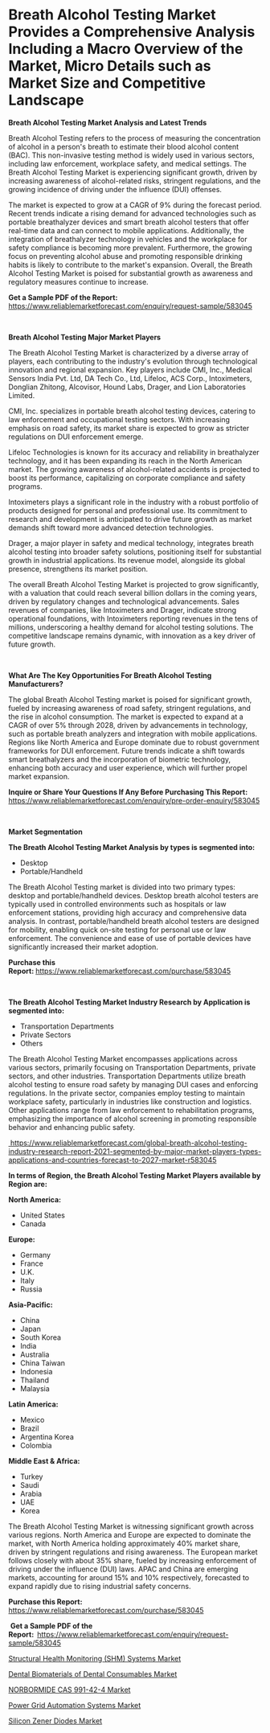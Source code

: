 <p><h1>Breath Alcohol Testing Market Provides a Comprehensive Analysis Including a Macro Overview of the Market, Micro Details such as Market Size and Competitive Landscape</h1></p><p><strong>Breath Alcohol Testing Market Analysis and Latest Trends</strong></p>
<p><p>Breath Alcohol Testing refers to the process of measuring the concentration of alcohol in a person's breath to estimate their blood alcohol content (BAC). This non-invasive testing method is widely used in various sectors, including law enforcement, workplace safety, and medical settings. The Breath Alcohol Testing Market is experiencing significant growth, driven by increasing awareness of alcohol-related risks, stringent regulations, and the growing incidence of driving under the influence (DUI) offenses.</p><p>The market is expected to grow at a CAGR of 9% during the forecast period. Recent trends indicate a rising demand for advanced technologies such as portable breathalyzer devices and smart breath alcohol testers that offer real-time data and can connect to mobile applications. Additionally, the integration of breathalyzer technology in vehicles and the workplace for safety compliance is becoming more prevalent. Furthermore, the growing focus on preventing alcohol abuse and promoting responsible drinking habits is likely to contribute to the market's expansion. Overall, the Breath Alcohol Testing Market is poised for substantial growth as awareness and regulatory measures continue to increase.</p></p>
<p><strong>Get a Sample PDF of the Report:&nbsp;</strong> <a href="https://www.reliablemarketforecast.com/enquiry/request-sample/583045?utm_campaign=1129&utm_medium=2&utm_source=Github&utm_content=ia&utm_term=09122024&utm_id=breath-alcohol-testing">https://www.reliablemarketforecast.com/enquiry/request-sample/583045</a></p>
<p>&nbsp;</p>
<p><strong>Breath Alcohol Testing Major Market Players</strong></p>
<p><p>The Breath Alcohol Testing Market is characterized by a diverse array of players, each contributing to the industry's evolution through technological innovation and regional expansion. Key players include CMI, Inc., Medical Sensors India Pvt. Ltd, DA Tech Co., Ltd, Lifeloc, ACS Corp., Intoximeters, Donglian Zhitong, Alcovisor, Hound Labs, Drager, and Lion Laboratories Limited.</p><p>CMI, Inc. specializes in portable breath alcohol testing devices, catering to law enforcement and occupational testing sectors. With increasing emphasis on road safety, its market share is expected to grow as stricter regulations on DUI enforcement emerge. </p><p>Lifeloc Technologies is known for its accuracy and reliability in breathalyzer technology, and it has been expanding its reach in the North American market. The growing awareness of alcohol-related accidents is projected to boost its performance, capitalizing on corporate compliance and safety programs.</p><p>Intoximeters plays a significant role in the industry with a robust portfolio of products designed for personal and professional use. Its commitment to research and development is anticipated to drive future growth as market demands shift toward more advanced detection technologies.</p><p>Drager, a major player in safety and medical technology, integrates breath alcohol testing into broader safety solutions, positioning itself for substantial growth in industrial applications. Its revenue model, alongside its global presence, strengthens its market position.</p><p>The overall Breath Alcohol Testing Market is projected to grow significantly, with a valuation that could reach several billion dollars in the coming years, driven by regulatory changes and technological advancements. Sales revenues of companies, like Intoximeters and Drager, indicate strong operational foundations, with Intoximeters reporting revenues in the tens of millions, underscoring a healthy demand for alcohol testing solutions. The competitive landscape remains dynamic, with innovation as a key driver of future growth.</p></p>
<p>&nbsp;</p>
<p><strong>What Are The Key Opportunities For Breath Alcohol Testing Manufacturers?</strong></p>
<p><p>The global Breath Alcohol Testing market is poised for significant growth, fueled by increasing awareness of road safety, stringent regulations, and the rise in alcohol consumption. The market is expected to expand at a CAGR of over 5% through 2028, driven by advancements in technology, such as portable breath analyzers and integration with mobile applications. Regions like North America and Europe dominate due to robust government frameworks for DUI enforcement. Future trends indicate a shift towards smart breathalyzers and the incorporation of biometric technology, enhancing both accuracy and user experience, which will further propel market expansion.</p></p>
<p><strong>Inquire or Share Your Questions If Any Before Purchasing This Report:</strong> <a href="https://www.reliablemarketforecast.com/enquiry/pre-order-enquiry/583045?utm_campaign=1129&utm_medium=2&utm_source=Github&utm_content=ia&utm_term=09122024&utm_id=breath-alcohol-testing">https://www.reliablemarketforecast.com/enquiry/pre-order-enquiry/583045</a></p>
<p>&nbsp;</p>
<p><strong>Market Segmentation</strong></p>
<p><strong>The Breath Alcohol Testing Market Analysis by types is segmented into:</strong></p>
<p><ul><li>Desktop</li><li>Portable/Handheld</li></ul></p>
<p><p>The Breath Alcohol Testing market is divided into two primary types: desktop and portable/handheld devices. Desktop breath alcohol testers are typically used in controlled environments such as hospitals or law enforcement stations, providing high accuracy and comprehensive data analysis. In contrast, portable/handheld breath alcohol testers are designed for mobility, enabling quick on-site testing for personal use or law enforcement. The convenience and ease of use of portable devices have significantly increased their market adoption.</p></p>
<p><strong>Purchase this Report:&nbsp;</strong><a href="https://www.reliablemarketforecast.com/purchase/583045?utm_campaign=1129&utm_medium=2&utm_source=Github&utm_content=ia&utm_term=09122024&utm_id=breath-alcohol-testing">https://www.reliablemarketforecast.com/purchase/583045</a></p>
<p>&nbsp;</p>
<p><strong>The Breath Alcohol Testing Market Industry Research by Application is segmented into:</strong></p>
<p><ul><li>Transportation Departments</li><li>Private Sectors</li><li>Others</li></ul></p>
<p><p>The Breath Alcohol Testing Market encompasses applications across various sectors, primarily focusing on Transportation Departments, private sectors, and other industries. Transportation Departments utilize breath alcohol testing to ensure road safety by managing DUI cases and enforcing regulations. In the private sector, companies employ testing to maintain workplace safety, particularly in industries like construction and logistics. Other applications range from law enforcement to rehabilitation programs, emphasizing the importance of alcohol screening in promoting responsible behavior and enhancing public safety.</p></p>
<p><a href="https://www.reliablemarketforecast.com/global-breath-alcohol-testing-industry-research-report-2021-segmented-by-major-market-players-types-applications-and-countries-forecast-to-2027-market-r583045?utm_campaign=1129&utm_medium=2&utm_source=Github&utm_content=ia&utm_term=09122024&utm_id=breath-alcohol-testing">&nbsp;https://www.reliablemarketforecast.com/global-breath-alcohol-testing-industry-research-report-2021-segmented-by-major-market-players-types-applications-and-countries-forecast-to-2027-market-r583045</a></p>
<p><strong>In terms of Region, the Breath Alcohol Testing Market Players available by Region are:</strong></p>
<p>
    <p> <strong> North America: </strong>
        <ul>
            <li>United States</li>
            <li>Canada</li>
        </ul>
        </p> 
    <p> <strong> Europe: </strong>
        <ul>
            <li>Germany</li>
            <li>France</li>
            <li>U.K.</li>
            <li>Italy</li>
            <li>Russia</li>
        </ul>
        </p> 
    <p> <strong> Asia-Pacific: </strong>
        <ul>
            <li>China</li>
            <li>Japan</li>
            <li>South Korea</li>
            <li>India</li>
            <li>Australia</li>
            <li>China Taiwan</li>
            <li>Indonesia</li>
            <li>Thailand</li>
            <li>Malaysia</li>
        </ul>
        </p> 
    <p> <strong> Latin America: </strong>
        <ul>
            <li>Mexico</li>
            <li>Brazil</li>
            <li>Argentina Korea</li>
            <li>Colombia</li>
        </ul>
        </p> 
    <p> <strong> Middle East & Africa: </strong>
        <ul>
            <li>Turkey</li>
            <li>Saudi</li>
            <li>Arabia</li>
            <li>UAE</li>
            <li>Korea</li>
        </ul>
    </p>
    </p>
<p><p>The Breath Alcohol Testing Market is witnessing significant growth across various regions. North America and Europe are expected to dominate the market, with North America holding approximately 40% market share, driven by stringent regulations and rising awareness. The European market follows closely with about 35% share, fueled by increasing enforcement of driving under the influence (DUI) laws. APAC and China are emerging markets, accounting for around 15% and 10% respectively, forecasted to expand rapidly due to rising industrial safety concerns.</p></p>
<p><strong>Purchase this Report: </strong><a href="https://www.reliablemarketforecast.com/purchase/583045?utm_campaign=1129&utm_medium=2&utm_source=Github&utm_content=ia&utm_term=09122024&utm_id=breath-alcohol-testing">https://www.reliablemarketforecast.com/purchase/583045</a></p>
<p>&nbsp;<strong>Get a Sample PDF of the Report:&nbsp;&nbsp;</strong><a href="https://www.reliablemarketforecast.com/enquiry/request-sample/583045?utm_campaign=1129&utm_medium=2&utm_source=Github&utm_content=ia&utm_term=09122024&utm_id=breath-alcohol-testing">https://www.reliablemarketforecast.com/enquiry/request-sample/583045</a></p>
<p><strong></strong></p>
<p><p><a href="https://www.linkedin.com/pulse/structural-health-monitoring-shm-systems-market-report-wyc8c?utm_campaign=1129&utm_medium=2&utm_source=Github&utm_content=ia&utm_term=09122024&utm_id=breath-alcohol-testing">Structural Health Monitoring (SHM) Systems Market</a></p><p><a href="https://www.linkedin.com/pulse/the-sympatico-insight-9odme?utm_campaign=1129&utm_medium=2&utm_source=Github&utm_content=ia&utm_term=09122024&utm_id=breath-alcohol-testing">Dental Biomaterials of Dental Consumables Market</a></p><p><a href="https://github.com/GroverBarry/Market-Research-Report-List-7/blob/main/norbormide-cas-991-42-4-market.md?utm_campaign=1129&utm_medium=2&utm_source=Github&utm_content=ia&utm_term=09122024&utm_id=breath-alcohol-testing">NORBORMIDE CAS 991-42-4 Market</a></p><p><a href="https://www.linkedin.com/pulse/the-sympatico-insight-9odme?utm_campaign=1129&utm_medium=2&utm_source=Github&utm_content=ia&utm_term=09122024&utm_id=breath-alcohol-testing">Power Grid Automation Systems Market</a></p><p><a href="https://www.linkedin.com/pulse/foreign-opportunities-market-dynamics-silicon-zener-diodes-insights-wfp4f?utm_campaign=1129&utm_medium=2&utm_source=Github&utm_content=ia&utm_term=09122024&utm_id=breath-alcohol-testing">Silicon Zener Diodes Market</a></p></p>